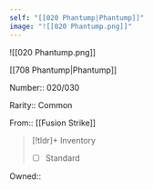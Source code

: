 ```yaml
---
self: "[[020 Phantump|Phantump]]"
image: "![[020 Phantump.png]]"
---
```


![[020 Phantump.png]]

[[708 Phantump|Phantump]]

Number:: 020/030

Rarity:: Common

From:: [[Fusion Strike]]

> [!tldr]+ Inventory
> - [ ] Standard

Owned:: 

